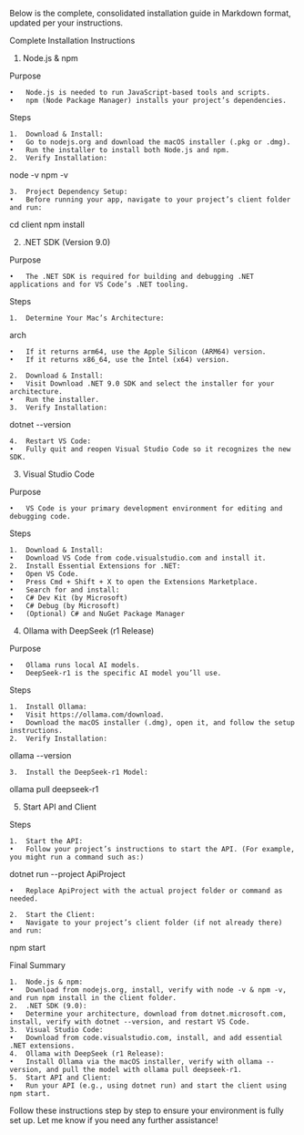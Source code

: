 Below is the complete, consolidated installation guide in Markdown format, updated per your instructions.

Complete Installation Instructions

1. Node.js & npm

Purpose

	•	Node.js is needed to run JavaScript-based tools and scripts.
	•	npm (Node Package Manager) installs your project’s dependencies.

Steps

	1.	Download & Install:
	•	Go to nodejs.org and download the macOS installer (.pkg or .dmg).
	•	Run the installer to install both Node.js and npm.
	2.	Verify Installation:

node -v
npm -v


	3.	Project Dependency Setup:
	•	Before running your app, navigate to your project’s client folder and run:

cd client
npm install

2. .NET SDK (Version 9.0)

Purpose

	•	The .NET SDK is required for building and debugging .NET applications and for VS Code’s .NET tooling.

Steps

	1.	Determine Your Mac’s Architecture:

arch

	•	If it returns arm64, use the Apple Silicon (ARM64) version.
	•	If it returns x86_64, use the Intel (x64) version.

	2.	Download & Install:
	•	Visit Download .NET 9.0 SDK and select the installer for your architecture.
	•	Run the installer.
	3.	Verify Installation:

dotnet --version


	4.	Restart VS Code:
	•	Fully quit and reopen Visual Studio Code so it recognizes the new SDK.

3. Visual Studio Code

Purpose

	•	VS Code is your primary development environment for editing and debugging code.

Steps

	1.	Download & Install:
	•	Download VS Code from code.visualstudio.com and install it.
	2.	Install Essential Extensions for .NET:
	•	Open VS Code.
	•	Press Cmd + Shift + X to open the Extensions Marketplace.
	•	Search for and install:
	•	C# Dev Kit (by Microsoft)
	•	C# Debug (by Microsoft)
	•	(Optional) C# and NuGet Package Manager

4. Ollama with DeepSeek (r1 Release)

Purpose

	•	Ollama runs local AI models.
	•	DeepSeek-r1 is the specific AI model you’ll use.

Steps

	1.	Install Ollama:
	•	Visit https://ollama.com/download.
	•	Download the macOS installer (.dmg), open it, and follow the setup instructions.
	2.	Verify Installation:

ollama --version


	3.	Install the DeepSeek-r1 Model:

ollama pull deepseek-r1

5. Start API and Client

Steps

	1.	Start the API:
	•	Follow your project’s instructions to start the API. (For example, you might run a command such as:)

dotnet run --project ApiProject


	•	Replace ApiProject with the actual project folder or command as needed.

	2.	Start the Client:
	•	Navigate to your project’s client folder (if not already there) and run:

npm start

Final Summary

	1.	Node.js & npm:
	•	Download from nodejs.org, install, verify with node -v & npm -v, and run npm install in the client folder.
	2.	.NET SDK (9.0):
	•	Determine your architecture, download from dotnet.microsoft.com, install, verify with dotnet --version, and restart VS Code.
	3.	Visual Studio Code:
	•	Download from code.visualstudio.com, install, and add essential .NET extensions.
	4.	Ollama with DeepSeek (r1 Release):
	•	Install Ollama via the macOS installer, verify with ollama --version, and pull the model with ollama pull deepseek-r1.
	5.	Start API and Client:
	•	Run your API (e.g., using dotnet run) and start the client using npm start.

Follow these instructions step by step to ensure your environment is fully set up. Let me know if you need any further assistance!